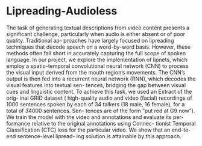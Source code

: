 # Lipreading-Audioless
 The task of generating textual descriptions from video
content presents a significant challenge, particularly when
audio is either absent or of poor quality. Traditional ap-
proaches have largely focused on lipreading techniques that
decode speech on a word-by-word basis. However, these
methods often fall short in accurately capturing the full
scope of spoken language. In our project, we explore the
implementation of lipnets, which employ a spatio-temporal
convolutional neural network (CNN) to process the visual
input derived from the mouth region’s movements. The
CNN’s output is then fed into a recurrent neural network
(RNN), which decodes the visual features into textual sen-
tences, bridging the gap between visual cues and linguistic
content. To achieve this task, we used an Extract of the orig-
inal GRID dataset ( high-quality audio and video (facial)
recordings of 1000 sentences spoken by each of 34 talkers
(18 male, 16 female), for a total of 34000 sentences. Sen-
tences are of the form ”put red at G9 now”). We train the
model with the video and annotations and evaluate its per-
formance relative to the original annotations using Connec-
tionist Temporal Classification (CTC) loss for the particular
video. We show that an end-to-end sentence-level lipread-
ing solution is attainable by this approach.

